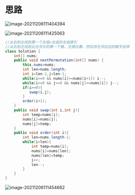 # 思路

![image-20211206111404394](C:\Users\28635\AppData\Roaming\Typora\typora-user-images\image-20211206111404394.png)

![image-20211206111425063](C:\Users\28635\AppData\Roaming\Typora\typora-user-images\image-20211206111425063.png)

```java
//从右到左找到第一个左临<右临的左临索引
//从右到左找到比左邻大的第一个数，交换位置，然后将左邻右边的数字反转
class Solution {
    int[] nums;
    public void nextPermutation(int[] nums) {
        this.nums=nums;
        int len=nums.length;
        int i=len-2,j=len-1;
        while(i>=0 && nums[i]>=nums[i+1]) i--;
        while(i>=0 && j>=0 && nums[j]<=nums[i]) j--;
        if(i>=0){
           swap(i,j);
        }
        order(i+1);
    }
    public void swap(int i,int j){
        int temp=nums[i];
        nums[i]=nums[j];
        nums[j]=temp;
    }
    public void order(int i){
        int len=nums.length-1;
        while(i<len){
            int temp=nums[i];
            nums[i]=nums[len];
            nums[len]=temp;
            i++;
            len--;
        }
    }
}
```

![image-20211206111454662](C:\Users\28635\AppData\Roaming\Typora\typora-user-images\image-20211206111454662.png)